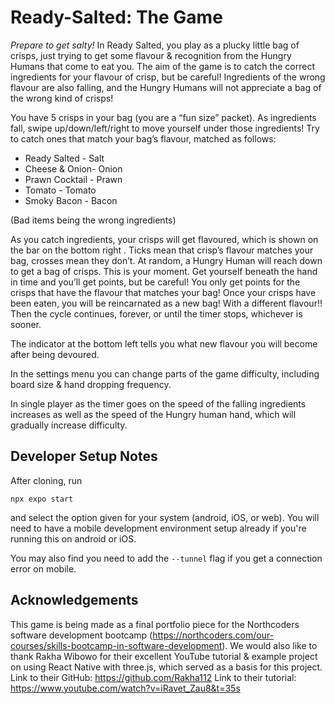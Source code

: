 # Ready-Salted: The Game
*Prepare to get salty!*
In Ready Salted, you play as a plucky little bag of crisps, just trying to 
get some flavour & recognition from the Hungry Humans that come to eat you. 
The aim of the game is to catch the correct ingredients for your flavour of 
crisp, but be careful! Ingredients of the wrong flavour are also falling, 
and the Hungry Humans will not appreciate a bag of the wrong kind of crisps!

You have 5 crisps in your bag (you are a “fun size” packet). As ingredients 
fall, swipe up/down/left/right to move yourself under those ingredients! Try 
to catch ones that match your bag’s flavour, matched as follows:

- Ready Salted - Salt
- Cheese & Onion- Onion
- Prawn Cocktail - Prawn
- Tomato - Tomato
- Smoky Bacon - Bacon

(Bad items being the wrong ingredients)

As you catch ingredients, your crisps will get flavoured, which is shown on 
the bar on the bottom right <!--[MAYBE SHOW PIC OF BAR HERE]-->. Ticks mean 
that crisp’s flavour matches your bag, crosses mean they don’t. At random, a 
Hungry Human will reach down to get a bag of crisps. This is your moment. 
Get yourself beneath the hand in time and you’ll get points, but be careful! 
You only get points for the crisps that have the flavour that matches your 
bag! Once your crisps have been eaten, you will be reincarnated as a new 
bag! With a different flavour!! Then the cycle continues, forever, or until 
the timer stops, whichever is sooner.

The indicator at the bottom left tells you what new flavour you will become 
after being devoured.

In the settings menu you can change parts of the game difficulty, including 
board size & hand dropping frequency.

In single player as the timer goes on the speed of the falling ingredients 
increases as well as the speed of the Hungry human hand, which will 
gradually increase difficulty.


## Developer Setup Notes
After cloning, run
```
npx expo start
```
and select the option given for your system (android, iOS, or web).
You will need to have a mobile development environment setup already if 
you're running this on android or iOS.

You may also find you need to add the `--tunnel` flag if you get a 
connection error on mobile.


## Acknowledgements
This game is being made as a final portfolio piece for the Northcoders 
software development bootcamp 
(https://northcoders.com/our-courses/skills-bootcamp-in-software-development).
We would also like to thank Rakha Wibowo for their excellent YouTube 
tutorial & example project on using React Native with three.js, which served 
as a basis for this project.
Link to their GitHub: https://github.com/Rakha112
Link to their tutorial: https://www.youtube.com/watch?v=iRavet_Zau8&t=35s
